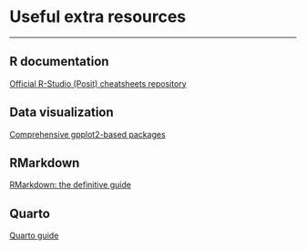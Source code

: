 # Useful extra resources

***

## R documentation
[Official R-Studio (Posit) cheatsheets  repository](https://posit.co/resources/cheatsheets/)

## Data visualization

[Comprehensive gpplot2-based packages](https://github.com/erikgahner/awesome-ggplot2)

## RMarkdown

[RMarkdown: the definitive guide](https://bookdown.org/yihui/rmarkdown/)

## Quarto
[Quarto guide](https://quarto.org/docs/computations/execution-options.html)


